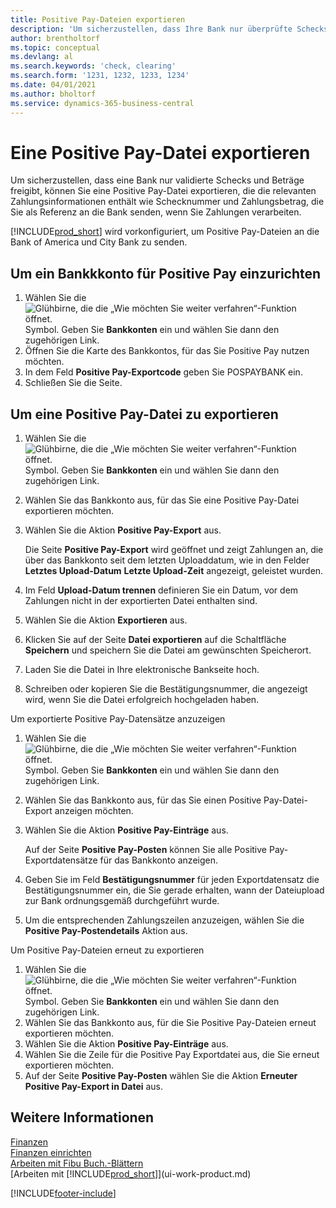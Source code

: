 ```yaml
---
title: Positive Pay-Dateien exportieren
description: 'Um sicherzustellen, dass Ihre Bank nur überprüfte Schecks und Beträge freigibt, können Sie ihr eine Positive Pay Datei senden, die die Daten für Kreditoren, Schecks und Zahlungsinformationen enthält.'
author: brentholtorf
ms.topic: conceptual
ms.devlang: al
ms.search.keywords: 'check, clearing'
ms.search.form: '1231, 1232, 1233, 1234'
ms.date: 04/01/2021
ms.author: bholtorf
ms.service: dynamics-365-business-central
---
```

# <a name="export-a-positive-pay-file"></a>Eine Positive Pay-Datei exportieren
Um sicherzustellen, dass eine Bank nur validierte Schecks und Beträge freigibt, können Sie eine Positive Pay-Datei exportieren, die die relevanten Zahlungsinformationen enthält wie Schecknummer und Zahlungsbetrag, die Sie als Referenz an die Bank senden, wenn Sie Zahlungen verarbeiten.

[!INCLUDE[prod_short](includes/prod_short.md)] wird vorkonfiguriert, um Positive Pay-Dateien an die Bank of America und City Bank zu senden.

## <a name="to-set-up-a-bank-account-for-positive-pay"></a>Um ein Bankkkonto für Positive Pay einzurichten
1. Wählen Sie die ![Glühbirne, die die „Wie möchten Sie weiter verfahren“-Funktion öffnet.](media/ui-search/search_small.png "Tell me-Funktion") Symbol. Geben Sie **Bankkonten** ein und wählen Sie dann den zugehörigen Link.
2. Öffnen Sie die Karte des Bankkontos, für das Sie Positive Pay nutzen möchten.
3. In dem Feld **Positive Pay-Exportcode** geben Sie POSPAYBANK ein.
4. Schließen Sie die Seite.

## <a name="to-export-a-positive-pay-file"></a>Um eine Positive Pay-Datei zu exportieren
1. Wählen Sie die ![Glühbirne, die die „Wie möchten Sie weiter verfahren“-Funktion öffnet.](media/ui-search/search_small.png "Tell me-Funktion") Symbol. Geben Sie **Bankkonten** ein und wählen Sie dann den zugehörigen Link.
2. Wählen Sie das Bankkonto aus, für das Sie eine Positive Pay-Datei exportieren möchten.
3. Wählen Sie die Aktion **Positive Pay-Export** aus.

    Die Seite **Positive Pay-Export** wird geöffnet und zeigt Zahlungen an, die über das Bankkonto seit dem letzten Uploaddatum, wie in den Felder **Letztes Upload-Datum** **Letzte Upload-Zeit** angezeigt, geleistet wurden.
4. Im Feld **Upload-Datum trennen** definieren Sie ein Datum, vor dem Zahlungen nicht in der exportierten Datei enthalten sind.
5. Wählen Sie die Aktion **Exportieren** aus.
6. Klicken Sie auf der Seite **Datei exportieren** auf die Schaltfläche **Speichern** und speichern Sie die Datei am gewünschten Speicherort.
7. Laden Sie die Datei in Ihre elektronische Bankseite hoch.
8. Schreiben oder kopieren Sie die Bestätigungsnummer, die angezeigt wird, wenn Sie die Datei erfolgreich hochgeladen haben.

Um exportierte Positive Pay-Datensätze anzuzeigen

1. Wählen Sie die ![Glühbirne, die die „Wie möchten Sie weiter verfahren“-Funktion öffnet.](media/ui-search/search_small.png "Tell me-Funktion") Symbol. Geben Sie **Bankkonten** ein und wählen Sie dann den zugehörigen Link.
2. Wählen Sie das Bankkonto aus, für das Sie einen Positive Pay-Datei-Export anzeigen möchten.
3. Wählen Sie die Aktion **Positive Pay-Einträge** aus.

    Auf der Seite **Positive Pay-Posten** können Sie alle Positive Pay-Exportdatensätze für das Bankkonto anzeigen.
4. Geben Sie im Feld **Bestätigungsnummer** für jeden Exportdatensatz die Bestätigungsnummer ein, die Sie gerade erhalten, wann der Dateiupload zur Bank ordnungsgemäß durchgeführt wurde.
5. Um die entsprechenden Zahlungszeilen anzuzeigen, wählen Sie die **Positive Pay-Postendetails** Aktion aus.

Um Positive Pay-Dateien erneut zu exportieren

1. Wählen Sie die ![Glühbirne, die die „Wie möchten Sie weiter verfahren“-Funktion öffnet.](media/ui-search/search_small.png "Tell Me-Funktion") Symbol. Geben Sie **Bankkonten** ein und wählen Sie dann den zugehörigen Link.
2. Wählen Sie das Bankkonto aus, für die Sie Positive Pay-Dateien erneut exportieren möchten.
3. Wählen Sie die Aktion **Positive Pay-Einträge** aus.
4. Wählen Sie die Zeile für die Positive Pay Exportdatei aus, die Sie erneut  exportieren möchten.
5. Auf der Seite **Positive Pay-Posten** wählen Sie die Aktion **Erneuter Positive Pay-Export in Datei** aus.

## <a name="see-also"></a>Weitere Informationen
[Finanzen](finance.md)  
[Finanzen einrichten](finance-setup-finance.md)  
[Arbeiten mit Fibu Buch.-Blättern](ui-work-general-journals.md)  
[Arbeiten mit [!INCLUDE[prod_short](includes/prod_short.md)]](ui-work-product.md)


[!INCLUDE[footer-include](includes/footer-banner.md)]
